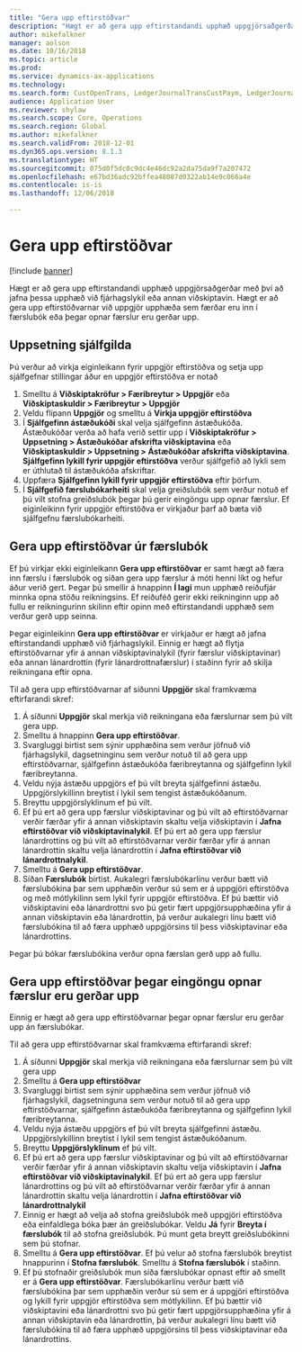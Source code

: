 ```yaml
---
title: "Gera upp eftirstöðvar"
description: "Hægt er að gera upp eftirstandandi upphæð uppgjörsaðgerðar með því að jafna þessa upphæð við fjárhagslykil."
author: mikefalkner
manager: aolson
ms.date: 10/16/2018
ms.topic: article
ms.prod: 
ms.service: dynamics-ax-applications
ms.technology: 
ms.search.form: CustOpenTrans, LedgerJournalTransCustPaym, LedgerJournalTransVendPaym, VendOpenTrans
audience: Application User
ms.reviewer: shylaw
ms.search.scope: Core, Operations
ms.search.region: Global
ms.author: mikefalkner
ms.search.validFrom: 2018-12-01
ms.dyn365.ops.version: 8.1.3
ms.translationtype: HT
ms.sourcegitcommit: 075d0f5dc0c9dc4e46dc92a2da75da9f7a207472
ms.openlocfilehash: e67bd36adc92bffea48087d0322ab14e9c066a4e
ms.contentlocale: is-is
ms.lasthandoff: 12/06/2018

---
```


# <a name="settle-remainder"></a>Gera upp eftirstöðvar

[!include [banner](../includes/banner.md)]

Hægt er að gera upp eftirstandandi upphæð uppgjörsaðgerðar með því að jafna þessa upphæð við fjárhagslykil eða annan viðskiptavin. Hægt er að gera upp eftirstöðvarnar við uppgjör upphæða sem færðar eru inn í færslubók eða þegar opnar færslur eru gerðar upp.

## <a name="setting-up-defaults"></a>Uppsetning sjálfgilda 
Þú verður að virkja eiginleikann fyrir uppgjör eftirstöðva og setja upp sjálfgefnar stillingar áður en uppgjör eftirstöðva er notað

1)  Smelltu á **Viðskiptakröfur > Færibreytur > Uppgjör** eða **Viðskiptaskuldir > Færibreytur > Uppgjör**
2)  Veldu flipann **Uppgjör** og smelltu á **Virkja uppgjör eftirstöðva**
3)  Í **Sjálfgefinn ástæðukóði** skal velja sjálfgefinn ástæðukóða. Ástæðukóðar verða að hafa verið settir upp í **Viðskiptakröfur > Uppsetning > Ástæðukóðar afskrifta viðskiptavina** eða **Viðskiptaskuldir > Uppsetning > Ástæðukóðar afskrifta viðskiptavina**. **Sjálfgefinn lykill fyrir uppgjör eftirstöðva** verður sjálfgefið að lykli sem er úthlutað til ástæðukóða afskriftar.
3)  Uppfæra **Sjálfgefinn lykill fyrir uppgjör eftirstöðva** eftir þörfum.
4)  Í **Sjálfgefið færslubókarheiti** skal velja greiðslubók sem verður notuð ef þú vilt stofna greiðslubók þegar þú gerir eingöngu upp opnar færslur. Ef eiginleikinn fyrir uppgjör eftirstöðva er virkjaður þarf að bæta við sjálfgefnu færslubókarheiti.

## <a name="settle-remainder-from-a-journal"></a>Gera upp eftirstöðvar úr færslubók
Ef þú virkjar ekki eiginleikann **Gera upp eftirstöðvar** er samt hægt að færa inn færslu í færslubók og síðan gera upp færslur á móti henni líkt og hefur áður verið gert. Þegar þú smellir á hnappinn **Í lagi** mun upphæð reiðufjár minnka opna stöðu reikningsins. Ef reiðuféð gerir ekki reikninginn upp að fullu er reikningurinn skilinn eftir opinn með eftirstandandi upphæð sem verður gerð upp seinna.

Þegar eiginleikinn **Gera upp eftirstöðvar** er virkjaður er hægt að jafna eftirstandandi upphæð við fjárhagslykil. Einnig er hægt að flytja eftirstöðvarnar yfir á annan viðskiptavinalykil (fyrir færslur viðskiptavinar) eða annan lánardrottin (fyrir lánardrottnafærslur) í staðinn fyrir að skilja reikningana eftir opna. 

Til að gera upp eftirstöðvarnar af síðunni **Uppgjör** skal framkvæma eftirfarandi skref:

1)  Á síðunni **Uppgjör** skal merkja við reikningana eða færslurnar sem þú vilt gera upp.
2)  Smelltu á hnappinn **Gera upp eftirstöðvar**.
3)  Svargluggi birtist sem sýnir upphæðina sem verður jöfnuð við fjárhagslykil, dagsetninginu sem verður notuð til að gera upp eftirstöðvarnar, sjálfgefinn ástæðukóða færibreytanna og sjálfgefinn lykil færibreytanna. 
4)  Veldu nýja ástæðu uppgjörs ef þú vilt breyta sjálfgefinni ástæðu. Uppgjörslykillinn breytist í lykil sem tengist ástæðukóðanum.
5)  Breyttu uppgjörslyklinum ef þú vilt.
6)  Ef þú ert að gera upp færslur viðskiptavinar og þú vilt að eftirstöðvarnar verðir færðar yfir á annan viðskiptavin skaltu velja viðskiptavin í **Jafna eftirstöðvar við viðskiptavinalykil**. Ef þú ert að gera upp færslur lánardrottins og þú vilt að eftirstöðvarnar verðir færðar yfir á annan lánardrottin skaltu velja lánardrottin í **Jafna eftirstöðvar við lánardrottnalykil**.
6)  Smelltu á **Gera upp eftirstöðvar**.
7)  Síðan **Færslubók** birtist. Aukalegri færslubókarlínu verður bætt við færslubókina þar sem upphæðin verður sú sem er á uppgjöri eftirstöðva og með mótlykilinn sem lykil fyrir uppgjör eftirstöðva. Ef þú bættir við viðskiptavini eða lánardrottni svo þú getir fært uppgjörsupphæðina yfir á annan viðskiptavin eða lánardrottin, þá verður aukalegri línu bætt við færslubókina til að færa upphæð uppgjörsins til þess viðskiptavinar eða lánardrottins.

Þegar þú bókar færslubókina verður opna færslan gerð upp að fullu. 

## <a name="settle-remainder-when-you-are-only-settling-open-transactions"></a>Gera upp eftirstöðvar þegar eingöngu opnar færslur eru gerðar upp
Einnig er hægt að gera upp eftirstöðvarnar þegar opnar færslur eru gerðar upp án færslubókar.

Til að gera upp eftirstöðvarnar skal framkvæma eftirfarandi skref:

1)  Á síðunni **Uppgjör** skal merkja við reikningana eða færslurnar sem þú vilt gera upp
2)  Smelltu á **Gera upp eftirstöðvar**
3)  Svargluggi birtist sem sýnir upphæðina sem verður jöfnuð við fjárhagslykil, dagsetninguna sem verður notuð til að gera upp eftirstöðvarnar, sjálfgefinn ástæðukóða færibreytanna og sjálfgefinn lykil færibreytanna. 
4)  Veldu nýja ástæðu uppgjörs ef þú vilt breyta sjálfgefinni ástæðu. Uppgjörslykillinn breytist í lykil sem tengist ástæðukóðanum.
5)  Breyttu **Uppgjörslyklinum** ef þú vilt.
6)  Ef þú ert að gera upp færslur viðskiptavinar og þú vilt að eftirstöðvarnar verðir færðar yfir á annan viðskiptavin skaltu velja viðskiptavin í **Jafna eftirstöðvar við viðskiptavinalykil**. Ef þú ert að gera upp færslur lánardrottins og þú vilt að eftirstöðvarnar verðir færðar yfir á annan lánardrottin skaltu velja lánardrottin í **Jafna eftirstöðvar við lánardrottnalykil**
7)  Einnig er hægt að velja að stofna greiðslubók með uppgjöri eftirstöðva eða einfaldlega bóka þær án greiðslubókar. Veldu **Já** fyrir **Breyta í færslubók** til að stofna greiðslubók. Þú munt geta breytt greiðslubókinni sem þú stofnar.
8)  Smelltu á **Gera upp eftirstöðvar**. Ef þú velur að stofna færslubók breytist hnappurinn í **Stofna færslubók**. Smelltu á **Stofna færslubók** í staðinn.
9)  Ef þú stofnaðir greiðslubók mun síða færslubókar opnast  eftir að smellt er á **Gera upp eftirstöðvar**. Færslubókarlínu verður bætt við færslubókina þar sem upphæðin verður sú sem er á uppgjöri eftirstöðva og lykill fyrir uppgjör eftirstöðva sem mótlykilinn. Ef þú bættir við viðskiptavini eða lánardrottni svo þú getir fært uppgjörsupphæðina yfir á annan viðskiptavin eða lánardrottin, þá verður aukalegri línu bætt við færslubókina til að færa upphæð uppgjörsins til þess viðskiptavinar eða lánardrottins.

